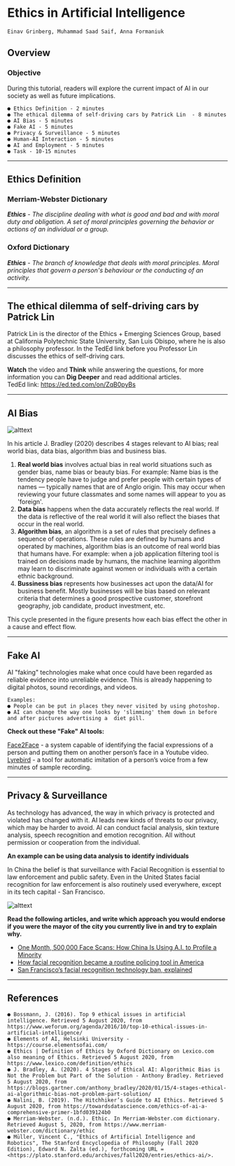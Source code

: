 # Ethics in Artificial Intelligence

```
Einav Grinberg, Muhammad Saad Saif, Anna Formaniuk
```

## Overview

### Objective

During this tutorial, readers will explore the current impact of AI in our society as well as future implications.

```
● Ethics Definition - 2 minutes
● The ethical dilemma of self-driving cars by Patrick Lin  - 8 minutes
● AI Bias - 5 minutes
● Fake AI - 5 minutes
● Privacy & Surveillance - 5 minutes
● Human-AI Interaction - 5 minutes
● AI and Employment - 5 minutes
● Task - 10-15 minutes
```

---

## Ethics Definition

### Merriam-Webster Dictionary 
*<b>Ethics</b> - The discipline dealing with what is good and bad and with moral duty and obligation. A set of moral principles governing the behavior or actions of an individual or a group.*

### Oxford Dictionary
*<b>Ethics</b> - The branch of knowledge that deals with moral principles. Moral principles that govern a person's behaviour or the conducting of an activity.* 

---

## The ethical dilemma of self-driving cars by Patrick Lin

Patrick Lin is the director of the Ethics + Emerging Sciences Group, based at California Polytechnic State University, San Luis Obispo, where he is also a philosophy professor. In the TedEd link before you Professor Lin discusses the ethics of self-driving cars. 

<b>Watch</b> the video and <b>Think</b> while answering the questions, for more information you can <b>Dig Deeper</b> and read additional articles.  
TedEd link: https://ed.ted.com/on/ZqB0pyBs 

---

## AI Bias

![alttext](https://blogs.gartner.com/anthony_bradley/files/2020/01/4-Stages-of-Ethical-AI.png)

In his article J. Bradley (2020) describes 4 stages relevant to AI bias; real world bias, data bias, algorithm bias and business bias.
1. **Real world bias** involves actual bias in real world situations such as gender bias, name bias or beauty bias. 
For example: Name bias is the tendency people have to judge and prefer people with certain types of names — typically names that are of Anglo origin. This may occur when reviewing your future classmates and some names will appear to you as 'foreign'. 
2. **Data bias** happens when the data accurately reflects the real world. If the data is reflective of the real world it will also reflect the biases that occur in the real world. 
3. **Algorithm bias**, an algorithm is a set of rules that precisely defines a sequence of operations. These rules are defined by humans and operated by machines, algorithm bias is an outcome of real world bias that humans have. 
For example: when a job application filtering tool is trained on decisions made by humans, the machine learning algorithm may learn to discriminate against women or individuals with a certain ethnic background.
4. **Bussiness bias** represents how businesses act upon the data/AI for business benefit. Mostly businesses will be bias based on relevant criteria that determines a good prospective customer, storefront geography, job candidate, product investment, etc. 

This cycle presented in the figure presents how each bias effect the other in a cause and effect flow.

---

## Fake AI

AI "faking" technologies make what once could have been regarded as reliable evidence into unreliable evidence. This is already happening to digital photos, sound recordings, and videos.

```
Examples: 
● People can be put in places they never visited by using photoshop.
● AI can change the way one looks by 'slimming' them down in before and after pictures advertising a  diet pill.
```
**Check out these "Fake" AI tools:**

[Face2Face](https://www.youtube.com/watch?v=ohmajJTcpNk) - a system capable of identifying the facial expressions of a person and putting them on another person’s face in a Youtube video.  
[Lyrebird](https://www.descript.com/overdub?lyrebird=true) - a tool for automatic imitation of a person’s voice from a few minutes of sample recording.


---

## Privacy & Surveillance

As technology has advanced, the way in which privacy is protected and violated has changed with it. AI leads new kinds of threats to our privacy, which may be harder to avoid. AI can conduct facial analysis, skin texture analysis, speech recognition and emotion recognition. All without permission or cooperation from the individual.

**An example can be using data analysis to identify individuals**  

In China the belief is that surveillance with Facial Recognition is essential to law enforcement and public safety. Even in the United States facial recognition for law enforcement is also routinely used everywhere, except in its tech capital -  San Francisco.

![alttext](https://media1.s-nbcnews.com/j/newscms/2019_19/2847376/190506-face-recognition-small-crimes-main-kh_af209030008a39ab916bb89809b55c04.fit-2000w.jpg)

**Read the following articles, and write which approach you would endorse if you were the mayor of the city you currently live in and try to explain why.**

* [One Month, 500,000 Face Scans: How China Is Using A.I. to Profile a Minority](https://www.nytimes.com/2019/04/14/technology/china-surveillance-artificial-intelligence-racial-profiling.html)
* [How facial recognition became a routine policing tool in America](https://www.nbcnews.com/news/us-news/how-facial-recognition-became-routine-policing-tool-america-n1004251)
* [San Francisco’s facial recognition technology ban, explained](https://www.vox.com/recode/2019/5/14/18623897/san-francisco-facial-recognition-ban-explained)

---

## References

```
● Bossmann, J. (2016). Top 9 ethical issues in artificial intelligence. Retrieved 5 August 2020, from https://www.weforum.org/agenda/2016/10/top-10-ethical-issues-in-artificial-intelligence/
● Elements of AI, Helsinki University - https://course.elementsofai.com/
● Ethics | Definition of Ethics by Oxford Dictionary on Lexico.com also meaning of Ethics. Retrieved 5 August 2020, from https://www.lexico.com/definition/ethics
● J. Bradley, A. (2020). 4 Stages of Ethical AI: Algorithmic Bias is Not the Problem but Part of the Solution - Anthony Bradley. Retrieved 5 August 2020, from https://blogs.gartner.com/anthony_bradley/2020/01/15/4-stages-ethical-ai-algorithmic-bias-not-problem-part-solution/
● Nalini, B. (2019). The Hitchhiker’s Guide to AI Ethics. Retrieved 5 August 2020, from https://towardsdatascience.com/ethics-of-ai-a-comprehensive-primer-1bfd039124b0
● Merriam-Webster. (n.d.). Ethic. In Merriam-Webster.com dictionary. Retrieved August 5, 2020, from https://www.merriam-webster.com/dictionary/ethic
● Müller, Vincent C., "Ethics of Artificial Intelligence and Robotics", The Stanford Encyclopedia of Philosophy (Fall 2020 Edition), Edward N. Zalta (ed.), forthcoming URL = <https://plato.stanford.edu/archives/fall2020/entries/ethics-ai/>. 
```

